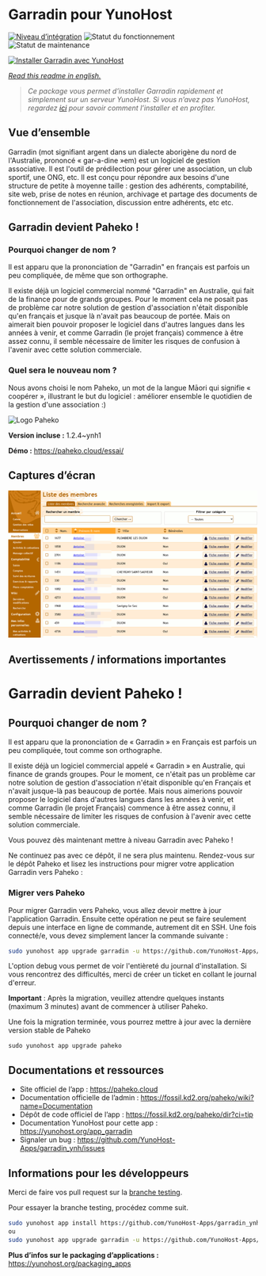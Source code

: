 <!--
N.B.: This README was automatically generated by https://github.com/YunoHost/apps/tree/master/tools/README-generator
It shall NOT be edited by hand.
-->

# Garradin pour YunoHost

[![Niveau d’intégration](https://dash.yunohost.org/integration/garradin.svg)](https://dash.yunohost.org/appci/app/garradin) ![Statut du fonctionnement](https://ci-apps.yunohost.org/ci/badges/garradin.status.svg) ![Statut de maintenance](https://ci-apps.yunohost.org/ci/badges/garradin.maintain.svg)

[![Installer Garradin avec YunoHost](https://install-app.yunohost.org/install-with-yunohost.svg)](https://install-app.yunohost.org/?app=garradin)

*[Read this readme in english.](./README.md)*

> *Ce package vous permet d’installer Garradin rapidement et simplement sur un serveur YunoHost.
Si vous n’avez pas YunoHost, regardez [ici](https://yunohost.org/#/install) pour savoir comment l’installer et en profiter.*

## Vue d’ensemble

Garradin (mot signifiant argent dans un dialecte aborigène du nord de l'Australie, prononcé « gar-a-dine »em) est un logiciel de gestion associative. Il est l'outil de prédilection pour gérer une association, un club sportif, une ONG, etc. Il est conçu pour répondre aux besoins d'une structure de petite à moyenne taille : gestion des adhérents, comptabilité, site web, prise de notes en réunion, archivage et partage des documents de fonctionnement de l'association, discussion entre adhérents, etc etc.

## Garradin devient Paheko !
### Pourquoi changer de nom ?

  Il est apparu que la prononciation de "Garradin" en français est parfois un peu compliquée, de même que son orthographe.

  Il existe déjà un logiciel commercial nommé "Garradin" en Australie, qui fait de la finance pour de grands groupes. Pour le moment cela ne posait pas de problème car notre solution de gestion d'association n'était disponible qu'en français et jusque là n'avait pas beaucoup de portée. Mais on aimerait bien pouvoir proposer le logiciel dans d'autres langues dans les années à venir, et comme Garradin (le projet français) commence à être assez connu, il semble nécessaire de limiter les risques de confusion à l'avenir avec cette solution commerciale.

### Quel sera le nouveau nom ?

Nous avons choisi le nom Paheko, un mot de la langue Māori qui signifie « coopérer », illustrant le but du logiciel : améliorer ensemble le quotidien de la gestion d'une association :)

![Logo Paheko](https://master.garradin.eu/garradin-devient-paheko/logo_v3_small-fs8.png)


**Version incluse :** 1.2.4~ynh1

**Démo :** https://paheko.cloud/essai/

## Captures d’écran

![Capture d’écran de Garradin](./doc/screenshots/screenshot.png)

## Avertissements / informations importantes

# Garradin devient Paheko ! 
## Pourquoi changer de nom ? 
Il est apparu que la prononciation de « Garradin » en Français est parfois un peu compliquée, tout comme son orthographe. 

Il existe déjà un logiciel commercial appelé « Garradin » en Australie, qui finance de grands groupes. Pour le moment, ce n'était pas un problème car notre solution de gestion d'association n'était disponible qu'en Français et n'avait jusque-là pas beaucoup de portée. Mais nous aimerions pouvoir proposer le logiciel dans d'autres langues dans les années à venir, et comme Garradin (le projet Français) commence à être assez connu, il semble nécessaire de limiter les risques de confusion à l'avenir avec cette solution commerciale. 

Vous pouvez dès maintenant mettre à niveau Garradin avec Paheko ! 

Ne continuez pas avec ce dépôt, il ne sera plus maintenu. Rendez-vous sur le dépôt Paheko et lisez les instructions pour migrer votre application Garradin vers Paheko :

### Migrer vers Paheko

Pour migrer Garradin vers Paheko, vous allez devoir mettre à jour l'application Garradin. Ensuite cette opération ne peut se faire seulement depuis une interface en ligne de commande, autrement dit en SSH. Une fois connecté/e, vous devez simplement lancer la commande suivante :

```bash
sudo yunohost app upgrade garradin -u https://github.com/YunoHost-Apps/paheko_ynh/tree/garradin-migration --debug
```

L'option debug vous permet de voir l'entièreté du journal d'installation. Si vous rencontrez des difficultés, merci de créer un ticket en collant le journal d'erreur.

**Important** : Après la migration, veuillez attendre quelques instants (maximum 3 minutes) avant de commencer à utiliser Paheko.

Une fois la migration terminée, vous pourrez mettre à jour avec la dernière version stable de Paheko

```
sudo yunohost app upgrade paheko
```

## Documentations et ressources

* Site officiel de l’app : <https://paheko.cloud>
* Documentation officielle de l’admin : <https://fossil.kd2.org/paheko/wiki?name=Documentation>
* Dépôt de code officiel de l’app : <https://fossil.kd2.org/paheko/dir?ci=tip>
* Documentation YunoHost pour cette app : <https://yunohost.org/app_garradin>
* Signaler un bug : <https://github.com/YunoHost-Apps/garradin_ynh/issues>

## Informations pour les développeurs

Merci de faire vos pull request sur la [branche testing](https://github.com/YunoHost-Apps/garradin_ynh/tree/testing).

Pour essayer la branche testing, procédez comme suit.

``` bash
sudo yunohost app install https://github.com/YunoHost-Apps/garradin_ynh/tree/testing --debug
ou
sudo yunohost app upgrade garradin -u https://github.com/YunoHost-Apps/garradin_ynh/tree/testing --debug
```

**Plus d’infos sur le packaging d’applications :** <https://yunohost.org/packaging_apps>
